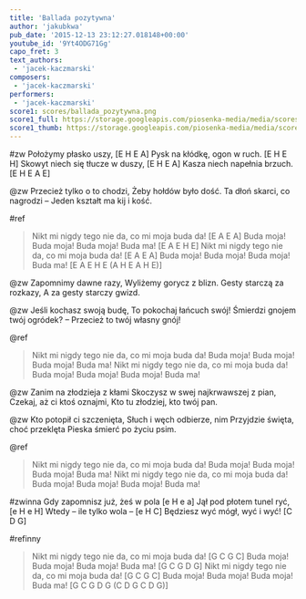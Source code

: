 ```yaml
---
title: 'Ballada pozytywna'
author: 'jakubkwa'
pub_date: '2015-12-13 23:12:27.018148+00:00'
youtube_id: '9Yt4ODG71Gg'
capo_fret: 3
text_authors:
 - 'jacek-kaczmarski'
composers:
 - 'jacek-kaczmarski'
performers:
 - 'jacek-kaczmarski'
score1: scores/ballada_pozytywna.png
score1_full: https://storage.googleapis.com/piosenka-media/media/scores/ballada_pozytywna.png
score1_thumb: https://storage.googleapis.com/piosenka-media/media/scores/ballada_pozytywna.png.180x0_q85_upscale.png
---
```


#zw
Położymy płasko uszy, [E H E A]
Pysk na kłódkę, ogon w ruch. [E H E H]
Skowyt niech się tłucze w duszy, [E H E A]
Kasza niech napełnia brzuch. [E H E A E]

@zw
Przecież tylko o to chodzi,
Żeby hołdów było dość.
Ta dłoń skarci, co nagrodzi –
Jeden kształt ma kij i kość.

#ref
>Nikt mi nigdy tego nie da, co mi moja buda da! [E A E A]
>Buda moja! Buda moja! Buda moja! Buda ma! [E A E H E]
>Nikt mi nigdy tego nie da, co mi moja buda da! [E A E A]
>Buda moja! Buda moja! Buda moja! Buda ma! [E A E H E (A H E A H E)]

@zw
Zapomnimy dawne razy,
Wyliżemy gorycz z blizn.
Gesty starczą za rozkazy,
A za gesty starczy gwizd.

@zw
Jeśli kochasz swoją budę,
To pokochaj łańcuch swój!
Śmierdzi gnojem twój ogródek? –
Przecież to twój własny gnój!

@ref
>Nikt mi nigdy tego nie da, co mi moja buda da!
>Buda moja! Buda moja! Buda moja! Buda ma!
>Nikt mi nigdy tego nie da, co mi moja buda da!
>Buda moja! Buda moja! Buda moja! Buda ma!

@zw
Zanim na złodzieja z kłami
Skoczysz w swej najkrwawszej z pian,
Czekaj, aż ci ktoś oznajmi,
Kto tu złodziej, kto twój pan.

@zw
Kto potopił ci szczenięta,
Słuch i węch odbierze, nim
Przyjdzie święta, choć przeklęta
Pieska śmierć po życiu psim.

@ref
>Nikt mi nigdy tego nie da, co mi moja buda da!
>Buda moja! Buda moja! Buda moja! Buda ma!
>Nikt mi nigdy tego nie da, co mi moja buda da!
>Buda moja! Buda moja! Buda moja! Buda ma!

#zwinna
Gdy zapomnisz już, żeś w pola [e H e a]
Jął pod płotem tunel ryć, [e H e H]
Wtedy – ile tylko wola – [e H C]
Będziesz wyć mógł, wyć i wyć! [C D G]

#refinny
>Nikt mi nigdy tego nie da, co mi moja buda da! [G C G C]
>Buda moja! Buda moja! Buda moja! Buda ma! [G C G D G]
>Nikt mi nigdy tego nie da, co mi moja buda da! [G C G C]
>Buda moja! Buda moja! Buda moja! Buda ma! [G C G D G (C D G C D G)]
